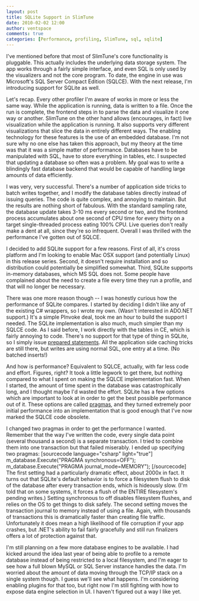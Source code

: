 ```yaml
---
layout: post
title: SQLite Support in SlimTune
date: 2010-02-02 12:00
author: ventspace
comments: true
categories: [Performance, profiling, SlimTune, sql, sqlite]
---
```

I've mentioned before that most of SlimTune's core functionality is pluggable. This actually includes the underlying data storage system. The app works through a fairly simple interface, and even SQL is only used by the visualizers and not the core program. To date, the engine in use was Microsoft's SQL Server Compact Edition (SQLCE). With the next release, I'm introducing support for SQLite as well.

Let's recap. Every other profiler I'm aware of works in more or less the same way. While the application is running, data is written to a file. Once the run is complete, the frontend steps in to parse the data and visualize it one way or another. SlimTune on the other hand allows (encourages, in fact) live visualization while the application is running. It also supports very different visualizations that slice the data in entirely different ways. The enabling technology for these features is the use of an embedded database. I'm not sure why no one else has taken this approach, but my theory at the time was that it was a simple matter of performance. Databases have to be manipulated with SQL, have to store everything in tables, etc. I suspected that updating a database so often was a problem. My goal was to write a blindingly fast database backend that would be capable of handling large amounts of data efficiently.

I was very, very successful. There's a number of application side tricks to batch writes together, and I modify the database tables directly instead of issuing queries. The code is quite complex, and annoying to maintain. But the results are nothing short of fabulous. With the standard sampling rate, the database update takes 3-10 ms every second or two, and the frontend process accumulates about one second of CPU time for every thirty on a target single-threaded process eating 100% CPU. Live queries don't really make a dent at all, since they're so infrequent. Overall I was thrilled with the performance I've gotten out of SQLCE.

I decided to add SQLite support for a few reasons. First of all, it's cross platform and I'm looking to enable Mac OSX support (and potentially Linux) in this release series. Second, it doesn't require installation and so distribution could potentially be simplified somewhat. Third, SQLite supports in-memory databases, which MS SQL does not. Some people have complained about the need to create a file every time they run a profile, and that will no longer be necessary.

There was one more reason though -- I was honestly curious how the performance of SQLite compares. I started by deciding I didn't like any of the existing C# wrappers, so I wrote my own. (Wasn't interested in ADO.NET support.) It's a simple PInvoke deal, took me an hour to build the support I needed. The SQLite implementation is also much, much simpler than my SQLCE code. As I said before, I work directly with the tables in CE, which is fairly annoying to code. There's no support for that type of thing in SQLite, so I simply issue <a href="http://www.sqlite.org/c3ref/prepare.html">prepared statements</a>. All the application side caching tricks are still there, but writes are using normal SQL, one entry at a time. (No batched inserts!)

And how is performance? Equivalent to SQLCE, actually, with far less code and effort. Figures, right? It took a little legwork to get there, but nothing compared to what I spent on making the SQLCE implementation fast. When I started, the amount of time spent in the database was catastrophically long, and I thought maybe I'd wasted the effort. SQLite has a few options which are important to look at in order to get the best possible performance out of it. These options are called <a href="http://www.sqlite.org/pragma.html">pragmas</a>, and they turned extremely poor initial performance into an implementation that is good enough that I've now marked the SQLCE code obsolete.

I changed two pragmas in order to get the performance I wanted. Remember that the way I've written the code, every single data point (several thousand a second) is a separate transaction. I tried to combine them into one transaction but that failed miserably. I ended up specifying two pragmas:
[sourcecode language="csharp" light="true"]
m_database.Execute(&quot;PRAGMA synchronous=OFF&quot;);
m_database.Execute(&quot;PRAGMA journal_mode=MEMORY&quot;);
[/sourcecode]
The first setting had a particularly dramatic effect, about 2000x in fact. It turns out that SQLite's default behavior is to force a filesystem flush to disk of the database after every transaction ends, which is hideously slow. (I'm told that on some systems, it forces a flush of the ENTIRE filesystem's pending writes.) Setting synchronous to off disables filesystem flushes, and relies on the OS to get things to disk safely. The second setting moves the transaction journal to memory instead of using a file. Again, with thousands of transactions this is dramatically faster than creating file traffic. Unfortunately it does mean a high likelihood of file corruption if your app crashes, but .NET's ability to fail fairly gracefully and still run finalizers offers a lot of protection against that.

I'm still planning on a few more database engines to be available. I had kicked around the idea last year of being able to profile to a remote database instead of being restricted to a local filesystem, and I'm eager to see how a full blown MySQL or SQL Server instance handles the data. I'm worried about the amount of data moving through the TCP/IP stack on a single system though. I guess we'll see what happens. I'm considering enabling plugins for that too, but right now I'm still fighting with how to expose data engine selection in UI. I haven't figured out a way I like yet.
